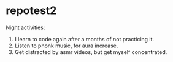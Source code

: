 # repotest2

Night activities:
1. I learn to code again after a months of not practicing it.
2. Listen to phonk music, for aura increase.
3. Get distracted by asmr videos, but get myself concentrated.